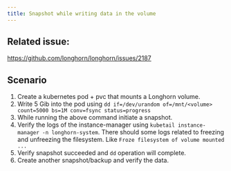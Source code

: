 ```yaml
---
title: Snapshot while writing data in the volume
---
```

## Related issue:
https://github.com/longhorn/longhorn/issues/2187

## Scenario
1. Create a kubernetes pod + pvc that mounts a Longhorn volume.
2. Write 5 Gib into the pod using `dd if=/dev/urandom of=/mnt/<volume> count=5000 bs=1M conv=fsync status=progress`
3. While running the above command initiate a snapshot.
4. Verify the logs of the instance-manager using `kubetail instance-manager -n longhorn-system`. There should some logs related to freezing and unfreezing the filesystem. Like `Froze filesystem of volume mounted ...`
5. Verify snapshot succeeded and `dd` operation will complete.
6. Create another snapshot/backup and verify the data.
